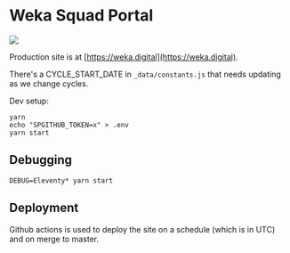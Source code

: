 # Weka Squad Portal

[![](https://github.com/storypark/squad-portal/actions/workflows/main.yml/badge.svg)](https://github.com/storypark/squad-portal/actions/workflows/)

Production site is at [https://weka.digital](https://weka.digital).

There's a CYCLE_START_DATE in `_data/constants.js` that needs updating as we change cycles.

Dev setup:

```
yarn
echo "SPGITHUB_TOKEN=x" > .env
yarn start
```

## Debugging

```
DEBUG=Eleventy* yarn start
```

## Deployment
Github actions is used to deploy the site on a schedule (which is in UTC) and on merge to master.
